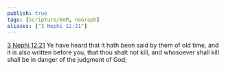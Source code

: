```yaml
---
publish: true
tags: [Scripture/BoM, noGraph]
aliases: ["3 Nephi 12:21"]
---
```

[3 Nephi 12:21](https://churchofjesuschrist.org/study/scriptures/bofm/3-ne/12?lang=eng&id=p21#p21) Ye have heard that it hath been said by them of old time, and it is also written before you, that thou shalt not kill, and whosoever shall kill shall be in danger of the judgment of God;
